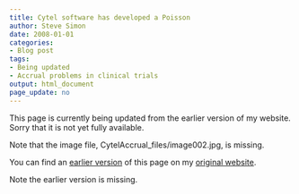 ```yaml
---
title: Cytel software has developed a Poisson
author: Steve Simon
date: 2008-01-01
categories:
- Blog post
tags:
- Being updated
- Accrual problems in clinical trials
output: html_document
page_update: no
---
```


This page is currently being updated from the earlier version of my website. Sorry that it is not yet fully available.

Note that the image file, CytelAccrual_files/image002.jpg, is missing.

<!---More--->

You can find an [earlier version][sim1] of this page on my [original website][sim2].

Note the earlier version is missing.

[sim1]: http://www.pmean.com/08/CytelAccrual.html
[sim2]: http://www.pmean.com/original_site.html

